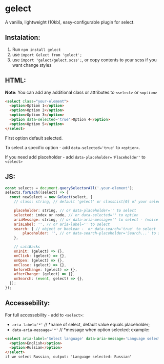 # gelect

A vanilla, lightweight (10kb), easy-configurable plugin for select.


## Instalation:
1. Run `npm install gelect`
2. use `import Gelect from 'gelect';`
2. use `import 'gelect/gelect.scss';`, or copy contents to your scss if you want change styles


## HTML:
**Note:** You can add any additional class or attributes to `<select>` or `<option>`

```html
<select class="your-element">
  <option>Option 1</option>
  <option>Option 2</option>
  <option>Option 3</option>
  <option data-selected='true'>Option 4</option>
  <option>Option 5</option>
</select>
```

First option default selected.

To select a specific option - add `data-selected='true'` to `<option>`.

If you need add placeholder - add `data-placeholder='Placeholder'` to `<select>`

## JS:
```js
const selects = document.querySelectorAll('.your-element');
selects.forEach((select) => {
  const newSelect = new Gelect(select, {
    // class: string, // default 'gelect' or classList[0] of your select (if defined)

    placeholder: string, // or data-placeholder='' to select
    selected: index or node, // or data-selected='' to option
    ariaMessage: string, // or data-aria-message='' to select - (voice alert when option selected, example - Selected country:)
    ariaLabel: '', // or aria-label='' to select
    search: { // object or boolean -  or data-search='true' to select
    	placeholder: '', // or data-search-placeholder='Search...' to select
    },

    // callBacks
    onInit: (gelect) => {},
    onClick: (gelect) => {},
    onOpen: (gelect) => {},
    onClose: (gelect) => {},
    beforeChange: (gelect) => {},
    afterChange: (gelect) => {},
    onSearch: (event, gelect) => {},
  });
});
```

## Accessebility:
For full accessebility - add to `<select>`:
 - `aria-label='*'` // *name of select, default value equals placeholder;
 - `data-aria-message='*'` // *message when option selected;
 example:
  ```html
  <select aria-label='Select language' data-aria-message='Language selected:'>
    <option>English</option>
    <option>Russian</option>
  </select>
  if we select Russian, output: 'Language selected: Russian'
  ```
